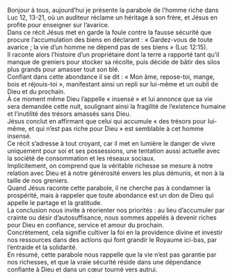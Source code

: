 Bonjour à tous, aujourd’hui je présente la parabole de l’homme riche dans Luc 12, 13-21, où un auditeur réclame un héritage à son frère, et Jésus en profite pour enseigner sur l’avarice.  
Dans ce récit Jésus met en garde la foule contre la fausse sécurité que procure l’accumulation des biens en déclarant : « Gardez-vous de toute avarice ; la vie d’un homme ne dépend pas de ses biens » (Luc 12:15).  
Il raconte alors l’histoire d’un propriétaire dont la terre a rapporté tant qu’il manque de greniers pour stocker sa récolte, puis décide de bâtir des silos plus grands pour amasser tout son blé.  
Confiant dans cette abondance il se dit : « Mon âme, repose-toi, mange, bois et réjouis-toi », manifestant ainsi un repli sur lui-même et un oubli de Dieu et du prochain.  
À ce moment même Dieu l’appelle « insensé » et lui annonce que sa vie sera demandée cette nuit, soulignant ainsi la fragilité de l’existence humaine et l’inutilité des trésors amassés sans Dieu.  
Jésus conclut en affirmant que celui qui accumule « des trésors pour lui-même, et qui n’est pas riche pour Dieu » est semblable à cet homme insensé.  
Ce récit s’adresse à tout croyant, car il met en lumière le danger de vivre uniquement pour soi et ses possessions, une tentation aussi actuelle avec la société de consommation et les réseaux sociaux.  
Implicitement, on comprend que la véritable richesse se mesure à notre relation avec Dieu et à notre générosité envers les plus démunis, et non à la taille de nos greniers.  
Quand Jésus raconte cette parabole, il ne cherche pas à condamner la prospérité, mais à rappeler que toute abondance est un don de Dieu qui appelle le partage et la gratitude.  
La conclusion nous invite à réorienter nos priorités : au lieu d’accumuler par crainte ou désir d’autosuffisance, nous sommes appelés à devenir riches pour Dieu en confiance, service et amour du prochain.  
Concrètement, cela signifie cultiver la foi en la providence divine et investir nos ressources dans des actions qui font grandir le Royaume ici-bas, par l’entraide et la solidarité.  
En résumé, cette parabole nous rappelle que la vie n’est pas garantie par nos richesses, et que la vraie sécurité réside dans une dépendance confiante à Dieu et dans un cœur tourné vers autrui.